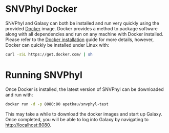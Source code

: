 SNVPhyl Docker
==============

SNVPhyl and Galaxy can both be installed and run very quickly using the provided [Docker][] image.  Docker provides a method to package software along with all dependencies and run on any machine with Docker installed.  Please refer to the [Docker installation][] guide for more details, however, Docker can quickly be installed under Linux with:

```bash
curl -sSL https://get.docker.com/ | sh
```

Running SNVPhyl
===============

Once Docker is installed, the latest version of SNVPhyl can be downloaded and run with:

```bash
docker run -d -p 8080:80 apetkau/snvphyl-test
```

This may take a while to download the docker images and start up Galaxy.  Once completed, you will be able to log into Galaxy by navigating to <http://localhost:8080>.  

[Docker]: https://www.docker.com/
[Docker installation]: https://docs.docker.com/installation/

